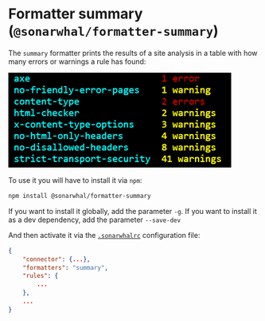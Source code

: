 # Formatter summary (`@sonarwhal/formatter-summary`)

The `summary` formatter prints the results of a site analysis in a table with
how many errors or warnings a rule has found:

![Example output for the summary formatter](images/summary-output.png)

To use it you will have to install it via `npm`:

```bash
npm install @sonarwhal/formatter-summary
```

If you want to install it globally, add the parameter `-g`.
If you want to install it as a dev dependency, add the parameter `--save-dev`

And then activate it via the [`.sonarwhalrc`][sonarwhalrc]
configuration file:

```json
{
    "connector": {...},
    "formatters": "summary",
    "rules": {
        ...
    },
    ...
}
```

<!-- Link labels: -->

[sonarwhalrc]: https://sonarwhal.com/docs/user-guide/further-configuration/sonarwhalrc-formats/
